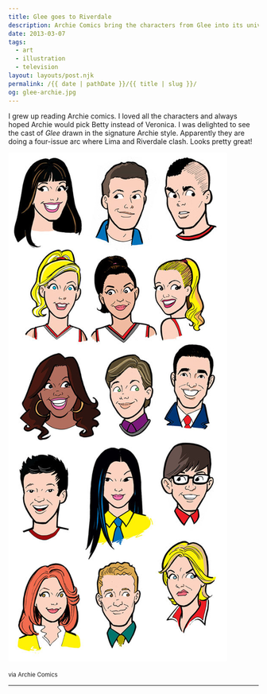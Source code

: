 ```yaml
---
title: Glee goes to Riverdale
description: Archie Comics bring the characters from Glee into its universe.
date: 2013-03-07
tags: 
  - art
  - illustration
  - television
layout: layouts/post.njk
permalink: /{{ date | pathDate }}/{{ title | slug }}/
og: glee-archie.jpg
---
```


I grew up reading Archie comics. I loved all the characters and always hoped Archie would pick Betty instead of Veronica. I was delighted to see the cast of _Glee_ drawn in the signature Archie style. Apparently they are doing a four-issue arc where Lima and Riverdale clash. Looks pretty great!

![Glee characters drawn in Archie comics style](/img/glee-archie.jpg)

<small class="footnotes">via Archie Comics</small>

---
